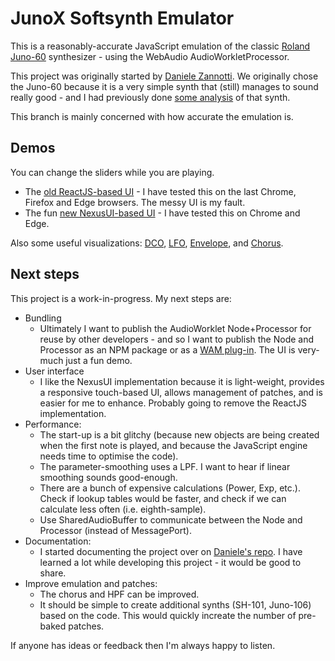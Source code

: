 # JunoX Softsynth Emulator

This is a reasonably-accurate JavaScript emulation of the classic [Roland Juno-60](https://en.wikipedia.org/wiki/Roland_Juno-60) synthesizer - using the WebAudio AudioWorkletProcessor.

This project was originally started by [Daniele Zannotti](https://github.com/dzannotti/junox). We originally chose the Juno-60 because it is a very simple synth that (still) manages to sound really good - and I had previously done [some analysis](https://github.com/pendragon-andyh/Juno60) of that synth.

This branch is mainly concerned with how accurate the emulation is.

## Demos

You can change the sliders while you are playing.

* The [old ReactJS-based UI](https://pendragon-andyh.github.io/junox/dist/index.html) - I have tested this on the last Chrome, Firefox and Edge browsers. The messy UI is my fault.
* The fun [new NexusUI-based UI](https://pendragon-andyh.github.io/junox/demo/juno60-nexusUI.html) - I have tested this on Chrome and Edge.

Also some useful visualizations: [DCO](https://pendragon-andyh.github.io/junox/demo/juno60-dco.html),
[LFO](https://pendragon-andyh.github.io/junox/demo/juno60-lfo.html),
[Envelope](https://pendragon-andyh.github.io/junox/demo/juno60-envelope.html), and
[Chorus](https://pendragon-andyh.github.io/junox/demo/juno60-chorus.html).

## Next steps

This project is a work-in-progress. My next steps are:

* Bundling
  * Ultimately I want to publish the AudioWorklet Node+Processor for reuse by other developers - and so I want to publish the Node and Processor as an NPM package or as a [WAM plug-in](https://www.webaudiomodules.org/). The UI is very-much just a fun demo.
* User interface
  * I like the NexusUI implementation because it is light-weight, provides a responsive touch-based UI, allows management of patches, and is easier for me to enhance. Probably going to remove the ReactJS implementation.
* Performance:
  * The start-up is a bit glitchy (because new objects are being created when the first note is played, and because the JavaScript engine needs time to optimise the code).
  * The parameter-smoothing uses a LPF. I want to hear if linear smoothing sounds good-enough.
  * There are a bunch of expensive calculations (Power, Exp, etc.). Check if lookup tables would be faster, and check if we can calculate less often (i.e. eighth-sample).
  * Use SharedAudioBuffer to communicate between the Node and Processor (instead of MessagePort).
* Documentation:
  * I started documenting the project over on [Daniele's repo](https://github.com/dzannotti/junox/wiki). I have learned a lot while developing this project - it would be good to share.
* Improve emulation and patches:
  * The chorus and HPF can be improved.
  * It should be simple to create additional synths (SH-101, Juno-106) based on the code. This would quickly increate the number of pre-baked patches.

If anyone has ideas or feedback then I'm always happy to listen.
